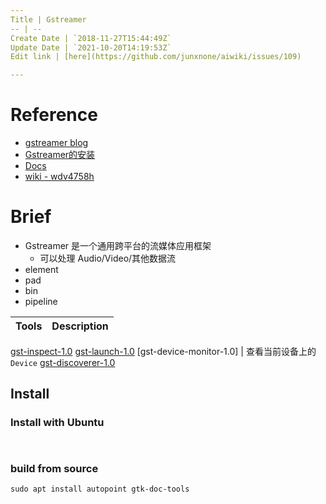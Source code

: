 ```yaml
---
Title | Gstreamer
-- | --
Create Date | `2018-11-27T15:44:49Z`
Update Date | `2021-10-20T14:19:53Z`
Edit link | [here](https://github.com/junxnone/aiwiki/issues/109)

---
```

# Reference
- [gstreamer blog](https://blog.csdn.net/knowledgebao/article/category/8053683)
- [Gstreamer的安装](https://blog.csdn.net/knowledgebao/article/details/83993255)
- [Docs](https://thiblahute.github.io/GStreamer-doc/index.html?gi-language=c)
- [wiki - wdv4758h](https://wdv4758h.github.io/notes/multimedia/gstreamer.html#)



# Brief
- Gstreamer 是一个通用跨平台的流媒体应用框架
  - 可以处理 Audio/Video/其他数据流
- element
- pad
- bin
- pipeline


Tools | Description
-- | --
[gst-inspect-1.0](gstreamer_tools_gst_inspect)
[gst-launch-1.0](/gstreamer_tools_gst_launch)
[gst-device-monitor-1.0] | 查看当前设备上的 `Device`
[gst-discoverer-1.0](gstreamer_tools_gst_discoverer)


## Install
### Install with Ubuntu
```


```

### build from source
```
sudo apt install autopoint gtk-doc-tools
```






